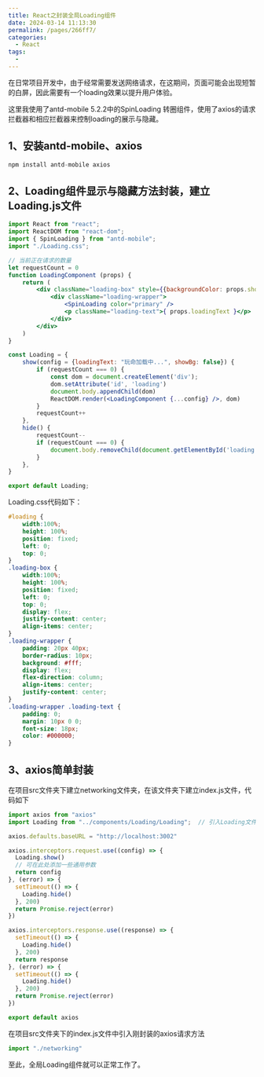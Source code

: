 ```yaml
---
title: React之封装全局Loading组件
date: 2024-03-14 11:13:30
permalink: /pages/266ff7/
categories:
  - React
tags:
  - 
---
```

在日常项目开发中，由于经常需要发送网络请求，在这期间，页面可能会出现短暂的白屏，因此需要有一个loading效果以提升用户体验。

这里我使用了antd-mobile 5.2.2中的SpinLoading 转圈组件，使用了axios的请求拦截器和相应拦截器来控制loading的展示与隐藏。

## 1、安装antd-mobile、axios
```js
npm install antd-mobile axios
```

## 2、Loading组件显示与隐藏方法封装，建立Loading.js文件
```jsx
import React from "react";
import ReactDOM from "react-dom";
import { SpinLoading } from "antd-mobile";
import "./Loading.css";

// 当前正在请求的数量
let requestCount = 0
function LoadingComponent (props) {
    return (
        <div className="loading-box" style={{backgroundColor: props.showBg ? "rgba(0, 0, 0, 0.7)" : "transparent"}}>
            <div className="loading-wrapper">
                <SpinLoading color="primary" />
                <p className="loading-text">{ props.loadingText }</p>
            </div>
        </div>
    )
}

const Loading = {
    show(config = {loadingText: "玩命加载中...", showBg: false}) {
        if (requestCount === 0) {
            const dom = document.createElement('div');
            dom.setAttribute('id', 'loading')
            document.body.appendChild(dom)
            ReactDOM.render(<LoadingComponent {...config} />, dom)
        }
        requestCount++
    },
    hide() {
        requestCount--
        if (requestCount === 0) {
            document.body.removeChild(document.getElementById('loading'))
        }
    },
}

export default Loading;
```

Loading.css代码如下：
```css
#loading {
    width:100%;
    height: 100%;
    position: fixed;
    left: 0;
    top: 0;
}
.loading-box {
    width:100%;
    height: 100%;
    position: fixed;
    left: 0;
    top: 0;
    display: flex;
    justify-content: center;
    align-items: center;
}
.loading-wrapper {
    padding: 20px 40px;
    border-radius: 10px;
    background: #fff;
    display: flex;
    flex-direction: column;
    align-items: center;
    justify-content: center;
}
.loading-wrapper .loading-text {
    padding: 0;
    margin: 10px 0 0;
    font-size: 18px;
    color: #000000;
}
```

## 3、axios简单封装
在项目src文件夹下建立networking文件夹，在该文件夹下建立index.js文件，代码如下
```js
import axios from "axios"
import Loading from "../components/Loading/Loading";  // 引入Loading文件

axios.defaults.baseURL = "http://localhost:3002"

axios.interceptors.request.use((config) => {
  Loading.show()
  // 可在此处添加一些通用参数
  return config
}, (error) => {
  setTimeout(() => {
    Loading.hide()
  }, 200)
  return Promise.reject(error)
})

axios.interceptors.response.use((response) => {
  setTimeout(() => {
    Loading.hide()
  }, 200)
  return response
}, (error) => {
  setTimeout(() => {
    Loading.hide()
  }, 200)
  return Promise.reject(error)
})

export default axios
```

在项目src文件夹下的index.js文件中引入刚封装的axios请求方法
```js
import "./networking"
```

至此，全局Loading组件就可以正常工作了。